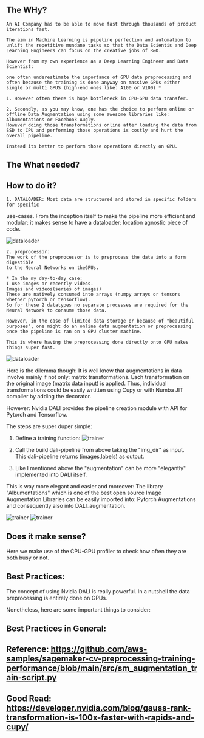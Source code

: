 ## The WHy?
    An AI Company has to be able to move fast through thousands of product iterations fast.

    The aim in Machine Learning is pipeline perfection and automation to unlift the repetitive mundane tasks so that the Data Scientis and Deep Learning Engineers can focus on the creative jobs of R&D.

    However from my own experience as a Deep Learning Engineer and Data Scientist:

    one often underestimate the importance of GPU data preprocessing and often because the training is done anyway on massive GPUs either single or multi GPUS (high-end ones like: A100 or V100) *

    1. However often there is huge bottleneck in CPU-GPU data transfer.

    2. Secondly, as you may know, one has the choice to perform online or offline Data Augmentation using some awesome libraries like: Albumentations or Facebook Augly.
    However doing those transformations online after loading the data from SSD to CPU and performing those operations is costly and hurt the overall pipeline.

    Instead its better to perform those operations directly on GPU.

## The What needed?

## How to do it?
    1. DATALOADER: Most data are structured and stored in specific folders for specific
   use-cases. From the inception itself to make the pipeline more efficient and
   modular: it makes sense to have a dataloader: location agnostic piece of code.

   ![dataloader](dali/dataloader.png)

    2. preprocessor:
    The work of the preprocessor is to preprocess the data into a form digestible
    to the Neural Networks on theGPUs.

    * In the my day-to-day case:
    I use images or recently videos.
    Images and videos(series of images)
    These are natively consumed into arrays (numpy arrays or tensors whether pytorch or tensorflow).
    So for these 2 datatypes no separate processes are required for the Neural Network to consume those data.

    However, in the case of limited data storage or because of "beautiful purposes", one might do an online data augmentation or preprocessing once the pipeline is ran on a GPU cluster machine.

    This is where having the preprocessing done directly onto GPU makes things super fast.

  ![dataloader](dali/dali_pipeline.png)

  Here is the dilemma though: It is well know that augmentations in data involve mainly if not only:
  matrix transformations. Each transformation on the original image (matrix data input) is applied.
  Thus, individual transformations could be easily wrtitten using Cupy or with Numba JIT compiler by adding the decorator.

  However: Nvidia DALI provides the pipeline creation module with API for Pytorch and Tensorflow.

  The steps are super duper simple:
  1. Define a training function:
    ![trainer](dali/training.png)

  2. Call the build dali-pipeline from above taking the "img_dir" as input.  
     This dali-pipeline returns (images,labels) as output.

  3.  Like I mentioned above the "augmentation" can be more "elegantly" implemented into DALI itself.

  This is way more elegant and easier and moreover: The library "Albumentations" which is one of the best open source Image Augmentation Libraries can be easily imported into: Pytorch Augmentations and consequently also into DALI_augmentation.

  ![trainer](dali/augmentation_dali.png)
  ![trainer](dali/augmentation_pytorch.png)


## Does it make sense?
   Here we make use of the CPU-GPU profiler to check how often they are both busy or not.

## Best Practices:
   The concept of using Nvidia DALI is really powerful.
   In a nutshell the data preprocessing is entirely done on GPUs.

   Nonetheless, here are some important things to consider:

## Best Practices in General:

## Reference: https://github.com/aws-samples/sagemaker-cv-preprocessing-training-performance/blob/main/src/sm_augmentation_train-script.py

## Good Read: https://developer.nvidia.com/blog/gauss-rank-transformation-is-100x-faster-with-rapids-and-cupy/
